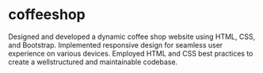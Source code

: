 # coffeeshop
Designed and developed a dynamic coffee shop website
using HTML, CSS, and Bootstrap.
Implemented responsive design for seamless user
experience on various devices.
Employed HTML and CSS best practices to create a wellstructured and maintainable codebase.
